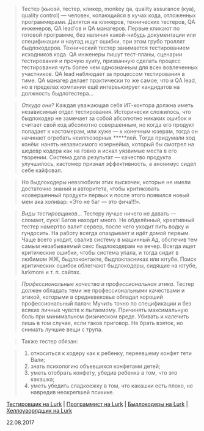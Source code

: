 > Тестер (кьюэй, тестер, кликер, monkey qa, quality assurance (куа), quality control) — человек, копающийся в кучах кода, отложенных программерами. Делятся на кликеров, технических тестеров, QA инженеров, QA lead’ов и QA манагеров. Первые кликают по готовой программе, без наличия какой-нибудь документации или спецификации и наугад ищут ошибки, при этом грубо троллят быдлокодеров. Технический тестер занимается тестированием исходников кода. QA инженеры пишут тест-планы, сценарии тестирования и прочую хуиту, призванную сделать процесс тестирования чуть более чем однозначным для всех вовлеченных участников. QA lead наблюдает за процессом тестирования в тиме. QA манагер делает практически то же самое, что и QA lead, но в пределах компании ещё интервьюирует кандидатов на должность быдлотестера...

> _Откуда они_? Каждая уважающая себя ИТ-контора должна иметь независимый отдел тестирования. Исторически сложилось, что быдлокодер не замечает за собой абсолютно никаких ошибок и считает свой код абсолютно совершенным, но когда его продукт попадает к кастомерам, или хуже — к конечным юзерам, тогда он начинает огребать неиллюзорных *****лей. Тогда придумали ход конём: нанять независимого юзернейма, который бы смотрел на шедевр кодера как на говно и искал уязвимые места в его творении. Система дала результат — качество продукта улучшилось, кастомер признал эффективность, а анонимус сидел себе кайфовал.

> Но быдлокодеры невзлюбили этих выскочек, которые не имели достаточно знаний и авторитета, чтобы критиковать «совершенный продукт» первых и после этого появился новый мем ака холивар: «Это не баг — это фича!!!». 

> _Виды тестировщиков_... Тестеру лучше ничего не давать — сломает, сука! Багов находит много. Не обделённый, креативный тестер намертво валит сервер, после чего уходит пить водку и гундосить. На работу всегда опаздывает и идёт домой первым. Чаще всего уходит, свалив систему в машинный Ад, обспечив тем самым незабываемый секс быдлокодерам на вечер. Всегда ищет критические ошибки, чтобы система упала, и тогда сидит в любимом ЖЖ, быдлоконтакте, быдлокласниках или ютубе. Поиск критических ошибок облегчают быдлокодеры, сидящие на ютубе, lurkmore и т. п. сайтах.

> _Профессиональные качества и профессиональная этика_. Тестер должен обладать теми же профессиональными качествами и этикой, которыми в средневековье обладал хороший профессиональный палач: Мучить точно по спецификации и без всяких личных чувств к пытаемому. Причинять максимальную боль при минимальном физическом вреде. Убивать и калечить лишь в том случае, если таков приговор. Не брать взяток, но снимать лучшие вещи с трупа. 

> Также тестер обязан:

> 1. относиться к кодеру как к ребенку, переевшему конфет тети Вали;
> 2. знать психологию объевшихся конфетами детей;
> 3. уметь отобрать конфету, убедив ребенка в том, что это какашка;
> 4. уметь убедить сладкоежку в том, что какашки есть плохо, не навредив неокрепшей психике.

[Тестировщик на Lurk](http://lurkmore.to/Тестировщик) |  [Программист на Lurk](http://lurkmore.to/Программист) |  [Быдлокодеры на Lurk](http://lurkmore.to/Быдлокодер) |  [Хеллоуворлдщик на Lurk](http://lurkmore.to/Хеллоуворлдщик)

22.08.2017